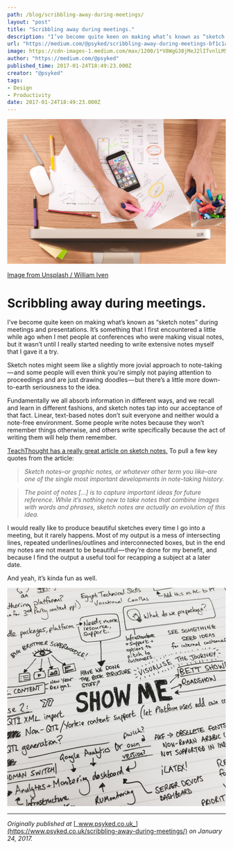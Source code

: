 ```yaml
---
path: /blog/scribbling-away-during-meetings/
layout: "post"
title: "Scribbling away during meetings."
description: "I’ve become quite keen on making what’s known as “sketch notes” during meetings and presentations. It’s something that I first encountered…"
url: "https://medium.com/@psyked/scribbling-away-during-meetings-bf1c1a46f018"
image: https://cdn-images-1.medium.com/max/1200/1*V8WgG38jMeJ2lITvnlLM5A.jpeg
author: "https://medium.com/@psyked"
published_time: 2017-01-24T18:49:23.000Z
creator: "@psyked"
tags:
- Design
- Productivity
date: 2017-01-24T18:49:23.000Z
---
```


![](1*V8WgG38jMeJ2lITvnlLM5A.jpeg)

[Image from Unsplash / William Iven](https://unsplash.com/search/sketch?photo=gcsNOsPEXfs)

# Scribbling away during meetings.

I’ve become quite keen on making what’s known as “sketch notes” during meetings and presentations. It’s something that I first encountered a little while ago when I met people at conferences who were making visual notes, but it wasn’t until I really started needing to write extensive notes myself that I gave it a try.

Sketch notes might seem like a slightly more jovial approach to note-taking — and some people will even think you’re simply not paying attention to proceedings and are just drawing doodles — but there’s a little more down-to-earth seriousness to the idea.

Fundamentally we all absorb information in different ways, and we recall and learn in different fashions, and sketch notes tap into our acceptance of that fact. Linear, text-based notes don’t suit everyone and neither would a note-free environment. Some people write notes because they won’t remember things otherwise, and others write specifically because the act of writing them will help them remember.

[TeachThought has a really great article on sketch notes.](http://www.teachthought.com/pedagogy/literacy/10-brilliant-examples-of-sketch-notes-notaking-for-the-21st-century/) To pull a few key quotes from the article:

> _Sketch notes–or graphic notes, or whatever other term you like–are one of the single most important developments in note-taking history._

> _The point of notes \[…\] is to capture important ideas for future reference. While it’s nothing new to take notes that combine images with words and phrases, sketch notes are actually an evolution of this idea._

I would really like to produce beautiful sketches every time I go into a meeting, but it rarely happens. Most of my output is a mess of intersecting lines, repeated underlines/outlines and interconnected boxes, but in the end my notes are not meant to be beautiful — they’re done for my benefit, and because I find the output a useful tool for recapping a subject at a later date.

And yeah, it’s kinda fun as well.

![](0*1tCuLQx55I4c4HlB.jpg)

---

_Originally published at_ [_www.psyked.co.uk_](https://www.psyked.co.uk/scribbling-away-during-meetings/) _on January 24, 2017._